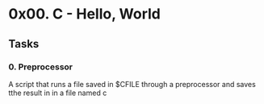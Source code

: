 # 0x00. C - Hello, World

## Tasks
### 0. Preprocessor
A script that runs a file saved in $CFILE through a preprocessor and saves tthe result in in a file named c
